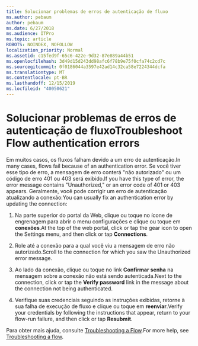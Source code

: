 ```yaml
---
title: Solucionar problemas de erros de autenticação de fluxo
ms.author: pebaum
author: pebaum
ms.date: 6/27/2018
ms.audience: ITPro
ms.topic: article
ROBOTS: NOINDEX, NOFOLLOW
localization_priority: Normal
ms.assetid: c15fed9f-65c6-422e-9d32-87e889a44b51
ms.openlocfilehash: 3d49d15d243dd98afc6f78b9e75f0cfa74c2cd7c
ms.sourcegitcommit: 0f0186044a3597e42ad14c32ca58e7224344dcfa
ms.translationtype: MT
ms.contentlocale: pt-BR
ms.lasthandoff: 12/15/2019
ms.locfileid: "40050621"
---
```

# <a name="troubleshoot-flow-authentication-errors"></a><span data-ttu-id="56630-102">Solucionar problemas de erros de autenticação de fluxo</span><span class="sxs-lookup"><span data-stu-id="56630-102">Troubleshoot Flow authentication errors</span></span>

<span data-ttu-id="56630-103">Em muitos casos, os fluxos falham devido a um erro de autenticação.</span><span class="sxs-lookup"><span data-stu-id="56630-103">In many cases, flows fail because of an authentication error.</span></span> <span data-ttu-id="56630-104">Se você tiver esse tipo de erro, a mensagem de erro conterá "não autorizado" ou um código de erro 401 ou 403 será exibido.</span><span class="sxs-lookup"><span data-stu-id="56630-104">If you have this type of error, the error message contains "Unauthorized," or an error code of 401 or 403 appears.</span></span> <span data-ttu-id="56630-105">Geralmente, você pode corrigir um erro de autenticação atualizando a conexão:</span><span class="sxs-lookup"><span data-stu-id="56630-105">You can usually fix an authentication error by updating the connection:</span></span>
  
1. <span data-ttu-id="56630-106">Na parte superior do portal da Web, clique ou toque no ícone de engrenagem para abrir o menu configurações e clique ou toque em **conexões**.</span><span class="sxs-lookup"><span data-stu-id="56630-106">At the top of the web portal, click or tap the gear icon to open the Settings menu, and then click or tap **Connections**.</span></span>
    
2. <span data-ttu-id="56630-107">Role até a conexão para a qual você viu a mensagem de erro não autorizado.</span><span class="sxs-lookup"><span data-stu-id="56630-107">Scroll to the connection for which you saw the Unauthorized error message.</span></span>
    
3. <span data-ttu-id="56630-108">Ao lado da conexão, clique ou toque no link **Confirmar senha** na mensagem sobre a conexão não está sendo autenticada.</span><span class="sxs-lookup"><span data-stu-id="56630-108">Next to the connection, click or tap the **Verify password** link in the message about the connection not being authenticated.</span></span> 
    
4. <span data-ttu-id="56630-109">Verifique suas credenciais seguindo as instruções exibidas, retorne à sua falha de execução de fluxo e clique ou toque em **reenviar**.</span><span class="sxs-lookup"><span data-stu-id="56630-109">Verify your credentials by following the instructions that appear, return to your flow-run failure, and then click or tap **Resubmit**.</span></span>
    
<span data-ttu-id="56630-110">Para obter mais ajuda, consulte [Troubleshooting a Flow](https://go.microsoft.com/fwlink/?linkid=872110).</span><span class="sxs-lookup"><span data-stu-id="56630-110">For more help, see [Troubleshooting a flow](https://go.microsoft.com/fwlink/?linkid=872110).</span></span>
  

